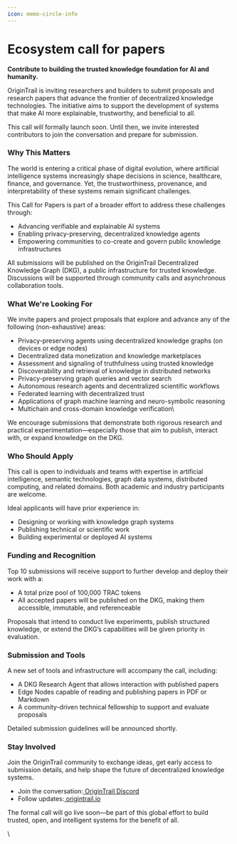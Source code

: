 ```yaml
---
icon: memo-circle-info
---
```


# Ecosystem call for papers

**Contribute to building the trusted knowledge foundation for AI and humanity.**

OriginTrail is inviting researchers and builders to submit proposals and research papers that advance the frontier of decentralized knowledge technologies. The initiative aims to support the development of systems that make AI more explainable, trustworthy, and beneficial to all.

This call will formally launch soon. Until then, we invite interested contributors to join the conversation and prepare for submission.

### Why This Matters

The world is entering a critical phase of digital evolution, where artificial intelligence systems increasingly shape decisions in science, healthcare, finance, and governance. Yet, the trustworthiness, provenance, and interpretability of these systems remain significant challenges.

This Call for Papers is part of a broader effort to address these challenges through:

* Advancing verifiable and explainable AI systems
* Enabling privacy-preserving, decentralized knowledge agents
* Empowering communities to co-create and govern public knowledge infrastructures

All submissions will be published on the OriginTrail Decentralized Knowledge Graph (DKG), a public infrastructure for trusted knowledge. Discussions will be supported through community calls and asynchronous collaboration tools.

### What We're Looking For

We invite papers and project proposals that explore and advance any of the following (non-exhaustive) areas:

* Privacy-preserving agents using decentralized knowledge graphs (on devices or edge nodes)
* Decentralized data monetization and knowledge marketplaces
* Assessment and signaling of truthfulness using trusted knowledge
* Discoverability and retrieval of knowledge in distributed networks
* Privacy-preserving graph queries and vector search
* Autonomous research agents and decentralized scientific workflows
* Federated learning with decentralized trust
* Applications of graph machine learning and neuro-symbolic reasoning
* Multichain and cross-domain knowledge verification\


We encourage submissions that demonstrate both rigorous research and practical experimentation—especially those that aim to publish, interact with, or expand knowledge on the DKG.

### Who Should Apply

This call is open to individuals and teams with expertise in artificial intelligence, semantic technologies, graph data systems, distributed computing, and related domains. Both academic and industry participants are welcome.

Ideal applicants will have prior experience in:

* Designing or working with knowledge graph systems
* Publishing technical or scientific work
* Building experimental or deployed AI systems

### Funding and Recognition

Top 10 submissions will receive support to further develop and deploy their work with a:

* A total prize pool of 100,000 TRAC tokens
* All accepted papers will be published on the DKG, making them accessible, immutable, and referenceable

Proposals that intend to conduct live experiments, publish structured knowledge, or extend the DKG’s capabilities will be given priority in evaluation.

### Submission and Tools

A new set of tools and infrastructure will accompany the call, including:

* A DKG Research Agent that allows interaction with published papers
* Edge Nodes capable of reading and publishing papers in PDF or Markdown
* A community-driven technical fellowship to support and evaluate proposals

Detailed submission guidelines will be announced shortly.

### Stay Involved

Join the OriginTrail community to exchange ideas, get early access to submission details, and help shape the future of decentralized knowledge systems.

* Join the conversation:[ OriginTrail Discord](https://discord.gg/origintrail)
* Follow updates:[ origintrail.io\
  ](https://origintrail.io/)

The formal call will go live soon—be part of this global effort to build trusted, open, and intelligent systems for the benefit of all.

\

